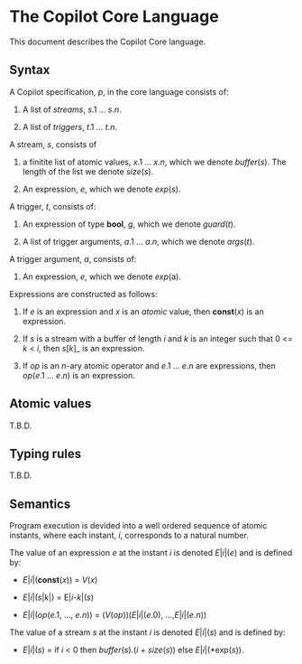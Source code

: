 The Copilot Core Language
=========================

This document describes the Copilot Core language.

Syntax
------

A Copilot specification, _p_, in the core language consists of:

  1. A list of *streams*, _s_.1 ... _s_._n_.

  2. A list of *triggers*, _t_.1 ... _t_._n_.

A stream, _s_, consists of

  1. a finitite list of atomic values, _x_.1 ... _x_._n_, which we denote
     *buffer*(_s_). The length of the list we denote *size*(_s_).

  2. An expression, _e_, which we denote *exp*(_s_).

A trigger, _t_, consists of:

  1. An expression of type __bool__, _g_, which we denote *guard*(_t_).

  2. A list of trigger arguments, _a_.1 ... _a_._n_, which we denote
     *args*(_t_).

A trigger argument, _a_, consists of:

  1. An expression, _e_, which we denote *exp*(a).

Expressions are constructed as follows:

  1. If _e_ is an expression and _x_ is an *atomic* value,
     then __const__(_x_) is an expression.

  2. If _s_ is a stream with a buffer of length _i_ and _k_ is an integer such
     that 0 <= _k_ < _i_, then _s_[_k_]_ is an expression.

  3. If _op_ is an *n*-ary atomic operator and _e_.1 ... _e_._n_ are
     expressions, then _op_(_e_.1 ... _e_._n_) is an expression.

Atomic values
-------------

T.B.D.

Typing rules
------------

T.B.D.

Semantics
---------

Program execution is devided into a well ordered sequence of atomic instants,
where each instant, _i_, corresponds to a natural number.

The value of an expression _e_ at the instant _i_ is denoted *E*|_i_|(_e_) and is
defined by:

  + *E*|_i_|(__const__(_x_)) = *V*(_x_)

  + *E*|_i_|(_s_|_k_|) = E|_i_-_k_|(_s_)

  + *E*|_i_|(_op_(_e_.1, ..., _e_._n_)) =
    (*V*(_op_))(*E*|_i_|(_e_.0), ...,*E*|_i_|(_e_._n_))

The value of a stream _s_ at the instant _i_ is denoted *E*|_i_|(_s_) and is defined
by:

  + *E*|_i_|(_s_) = if _i_ < 0 then *buffer*(_s_).(_i_ + *size*(_s_))
     else *E*|_i_|(*exp(_s_)).
